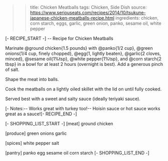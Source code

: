>> title: Chicken Meatballs
>> tags: Chicken, Side Dish
>> source: https://www.seriouseats.com/recipes/2014/10/tsukune-japanese-chicken-meatballs-recipe.html
>> ingredients: chicken, corn starch, eggs, garlic, green onion, panko, sesame oil, white pepper

[- RECIPE_START -]
-- Recipe for Chicken Meatballs

Marinate @ground chicken{1.5 pounds} with @panko{1/2 cup}, @green onions{1/4 cup, finely chopped}, @egg{1, lightly beaten}, @garlic{2 cloves, minced}, @sesame oil{1%tsp}, @white pepper{1%tsp}, and @corn starch{2 tbsp} in a bowl for at least 2 hours (overnight is best). Add a generous pinch of salt.

Shape the meat into balls.

Cook the meatballs on a lightly oiled skillet with the lid on until fully cooked.

Served best with a sweet and salty sauce (ideally teriyaki sauce).

[- Notes:-- Works great with turkey too!-- Hoisin sauce or hot sauce works great as a sauce![- RECIPE_END -]

[- SHOPPING_LIST_START -]
[meat]
ground chicken

[produce]
green onions
garlic

[spices]
white pepper
salt

[pantry]
panko
egg
sesame oil
corn starch
[- SHOPPING_LIST_END -]